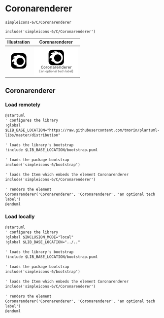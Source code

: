 # Coronarenderer


```text
simpleicons-6/C/Coronarenderer
```

```text
include('simpleicons-6/C/Coronarenderer')
```



| Illustration | Coronarenderer |
| :---: | :---: |
| ![illustration for Illustration](../../simpleicons-6/C/Coronarenderer.png) | ![illustration for Coronarenderer](../../simpleicons-6/C/Coronarenderer.Local.png) |




## Coronarenderer

### Load remotely
```plantuml
@startuml
' configures the library
!global $LIB_BASE_LOCATION="https://raw.githubusercontent.com/tmorin/plantuml-libs/master/distribution"

' loads the library's bootstrap
!include $LIB_BASE_LOCATION/bootstrap.puml

' loads the package bootstrap
include('simpleicons-6/bootstrap')

' loads the Item which embeds the element Coronarenderer
include('simpleicons-6/C/Coronarenderer')

' renders the element
Coronarenderer('Coronarenderer', 'Coronarenderer', 'an optional tech label')
@enduml
```

### Load locally
```plantuml
@startuml
' configures the library
!global $INCLUSION_MODE="local"
!global $LIB_BASE_LOCATION="../.."

' loads the library's bootstrap
!include $LIB_BASE_LOCATION/bootstrap.puml

' loads the package bootstrap
include('simpleicons-6/bootstrap')

' loads the Item which embeds the element Coronarenderer
include('simpleicons-6/C/Coronarenderer')

' renders the element
Coronarenderer('Coronarenderer', 'Coronarenderer', 'an optional tech label')
@enduml
```

